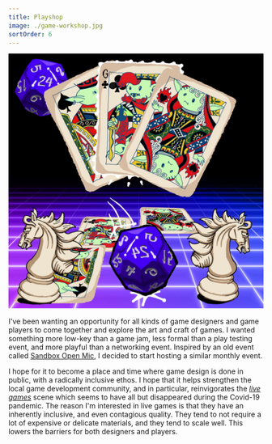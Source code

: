 ```yaml
---
title: Playshop
image: ./game-workshop.jpg
sortOrder: 6
---
```


![event flier](./game-workshop.jpg)

I've been wanting an opportunity for all kinds of game designers and game players to come together and explore the art and craft of games. I wanted something more low-key than a game jam, less formal than a play testing event, and more playful than a networking event. Inspired by an old event called [Sandbox Open Mic](https://cargocollective.com/lethalbeef/Sandbox-Open-Mic), I decided to start hosting a similar monthly event.

I hope for it to become a place and time where game design is done in public, with a radically inclusive ethos. I hope that it helps strengthen the local game development community, and in particular, reinvigorates the [_live games_](https://www.deepfun.com) scene which seems to have all but disappeared during the Covid-19 pandemic. The reason I'm interested in live games is that they have an inherently inclusive, and even contagious quality. They tend to not require a lot of expensive or delicate materials, and they tend to scale well. This lowers the barriers for both designers and players.
